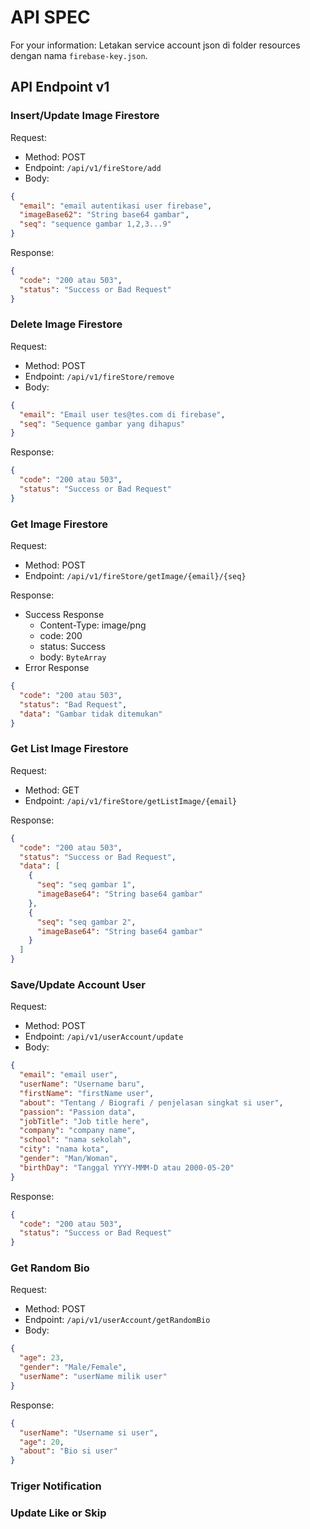 # API SPEC
For your information: Letakan service account json di folder 
resources dengan nama `firebase-key.json`.

## API Endpoint v1

### Insert/Update Image Firestore
Request:
- Method: POST
- Endpoint: `/api/v1/fireStore/add`
- Body:

```json
{
  "email": "email autentikasi user firebase",
  "imageBase62": "String base64 gambar",
  "seq": "sequence gambar 1,2,3...9"  
}
```

Response:

```json
{
  "code": "200 atau 503",
  "status": "Success or Bad Request"
}
```

### Delete Image Firestore
Request: 
- Method: POST
- Endpoint: `/api/v1/fireStore/remove`
- Body:

```json
{
  "email": "Email user tes@tes.com di firebase",
  "seq": "Sequence gambar yang dihapus"
}
```

Response:

```json
{
  "code": "200 atau 503",
  "status": "Success or Bad Request"
}
```

### Get Image Firestore
Request:
- Method: POST
- Endpoint: `/api/v1/fireStore/getImage/{email}/{seq}`

Response:
- Success Response
    - Content-Type: image/png
    - code: 200
    - status: Success
    - body: `ByteArray`
- Error Response

```json
{
  "code": "200 atau 503",
  "status": "Bad Request",
  "data": "Gambar tidak ditemukan"
}
```

### Get List Image Firestore
Request:
- Method: GET
- Endpoint: `/api/v1/fireStore/getListImage/{email}`

Response:

```json
{
  "code": "200 atau 503",
  "status": "Success or Bad Request",
  "data": [
    {
      "seq": "seq gambar 1",
      "imageBase64": "String base64 gambar"
    },
    {
      "seq": "seq gambar 2",
      "imageBase64": "String base64 gambar"
    }
  ]
}
```

### Save/Update Account User
Request:
- Method: POST
- Endpoint: `/api/v1/userAccount/update`
- Body:

```json
{
  "email": "email user",
  "userName": "Username baru",
  "firstName": "firstName user",
  "about": "Tentang / Biografi / penjelasan singkat si user",
  "passion": "Passion data",
  "jobTitle": "Job title here",
  "company": "company name",
  "school": "nama sekolah",
  "city": "nama kota",
  "gender": "Man/Woman",
  "birthDay": "Tanggal YYYY-MMM-D atau 2000-05-20"
}
```

Response:

```json
{
  "code": "200 atau 503",
  "status": "Success or Bad Request"
}
```

### Get Random Bio
Request:
- Method: POST
- Endpoint: `/api/v1/userAccount/getRandomBio`
- Body:

```json
{
  "age": 23,
  "gender": "Male/Female",
  "userName": "userName milik user"
}
```

Response:

```json
{
  "userName": "Username si user",
  "age": 20,
  "about": "Bio si user"
}
```

### Triger Notification


### Update Like or Skip

